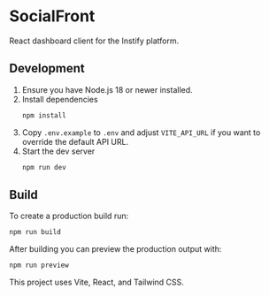 # SocialFront

React dashboard client for the Instify platform.

## Development

1. Ensure you have Node.js 18 or newer installed.
2. Install dependencies
   ```bash
   npm install
   ```
3. Copy `.env.example` to `.env` and adjust `VITE_API_URL` if you want to override the default API URL.
4. Start the dev server
   ```bash
   npm run dev
   ```

## Build

To create a production build run:
```bash
npm run build
```

After building you can preview the production output with:
```bash
npm run preview
```

This project uses Vite, React, and Tailwind CSS.

